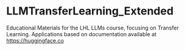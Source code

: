 # LLMTransferLearning_Extended
Educational Materials for the LHL LLMs course, focusing on Transfer Learning. Applications based on documentation available at https://huggingface.co
